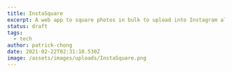 ```yaml
---
title: InstaSquare
excerpt: A web app to square photos in bulk to upload into Instagram albums.
status: draft
tags:
  - tech
author: patrick-chong
date: 2021-02-22T02:31:10.530Z
image: /assets/images/uploads/InstaSquare.png
---
```


